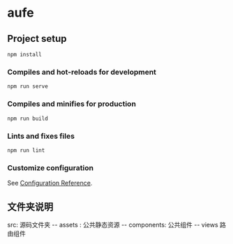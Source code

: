 # aufe

## Project setup
```
npm install
```

### Compiles and hot-reloads for development
```
npm run serve
```

### Compiles and minifies for production
```
npm run build
```

### Lints and fixes files
```
npm run lint
```

### Customize configuration
See [Configuration Reference](https://cli.vuejs.org/config/).

## 文件夹说明
src: 源码文件夹
-- assets : 公共静态资源
-- components: 公共组件
-- views 路由组件

